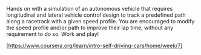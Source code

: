 Hands on with a simulation of an autonomous vehicle that requires longitudinal and lateral vehicle control design to track a predefined path along a racetrack with a given speed profile. You are encouraged to modify the speed profile and/or path to improve their lap time, without any requirement to do so. Work and play!

[https://www.coursera.org/learn/intro-self-driving-cars/home/week/7]
